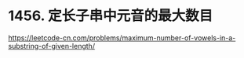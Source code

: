 # 1456. 定长子串中元音的最大数目

https://leetcode-cn.com/problems/maximum-number-of-vowels-in-a-substring-of-given-length/